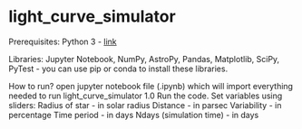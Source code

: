 # light_curve_simulator

Prerequisites:
Python 3 - [link](https://www.python.org/downloads/)


Libraries:
Jupyter Notebook, NumPy, AstroPy, Pandas, Matplotlib, SciPy, PyTest - you can use pip or conda to install these libraries.


How to run?
open jupyter notebook file (.ipynb) which will import everything needed to run light_curve_simulator 1.0
Run the code.
Set variables using sliders:
Radius of star - in solar radius
Distance - in parsec
Variability - in percentage
Time period - in days
Ndays (simulation time) - in days

